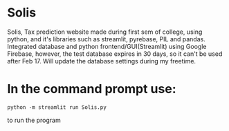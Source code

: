 # Solis
Solis, Tax prediction website made during first sem of college, using python, and it's libraries such as streamlit, pyrebase, PIL and pandas. 
Integrated database and python frontend/GUI(Streamlit) using Google Firebase, however, the test database expires in 30 days, so it can't be used after Feb 17. Will update the database settings during my freetime. 

# In the command prompt use:
```
python -m streamlit run Solis.py
```

to run the program

